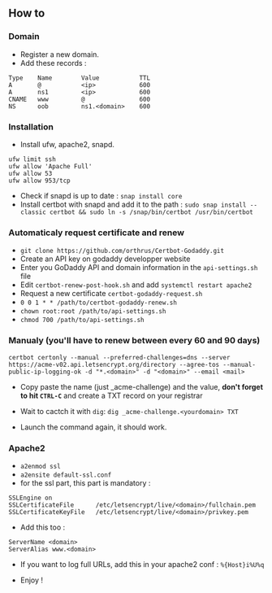 ## How to

### Domain

- Register a new domain.
- Add these records :
```
Type	Name		Value			TTL
A		@			<ip>			600	
A		ns1			<ip>			600	
CNAME	www			@				600	
NS		oob			ns1.<domain>	600	
```

### Installation

- Install ufw, apache2, snapd.

```
ufw limit ssh
ufw allow 'Apache Full'
ufw allow 53
ufw allow 953/tcp
```

- Check if snapd is up to date : `snap install core`
- Install certbot with snapd and add it to the path : `sudo snap install --classic certbot && sudo ln -s /snap/bin/certbot /usr/bin/certbot`

### Automaticaly request certificate and renew

- `git clone https://github.com/orthrus/Certbot-Godaddy.git`
- Create an API key on godaddy developper website
- Enter you GoDaddy API and domain information in the `api-settings.sh` file
- Edit `certbot-renew-post-hook.sh` and add `systemctl restart apache2`
- Request a new certificate `certbot-godaddy-request.sh`
- `0 0 1 * * /path/to/certbot-godaddy-renew.sh`
- `chown root:root /path/to/api-settings.sh`
- `chmod 700 /path/to/api-settings.sh`

### Manualy (you'll have to renew between every 60 and 90 days)

`certbot certonly --manual --preferred-challenges=dns --server https://acme-v02.api.letsencrypt.org/directory --agree-tos --manual-public-ip-logging-ok -d "*.<domain>" -d "<domain>" --email <mail>` 

- Copy paste the name (just _acme-challenge) and the value, **don't forget to hit `CTRL-C`** and create a TXT record on your registrar 

- Wait to cactch it with `dig`: `dig _acme-challenge.<yourdomain> TXT`

- Launch the command again, it should work. 

### Apache2

- `a2enmod ssl`
- `a2ensite default-ssl.conf`
- for the ssl part, this part is mandatory : 

```
SSLEngine on
SSLCertificateFile      /etc/letsencrypt/live/<domain>/fullchain.pem
SSLCertificateKeyFile   /etc/letsencrypt/live/<domain>/privkey.pem
```

- Add this too :
```
ServerName <domain>
ServerAlias www.<domain>
```

- If you want to log full URLs, add this in your apache2 conf : `%{Host}i%U%q`

- Enjoy !